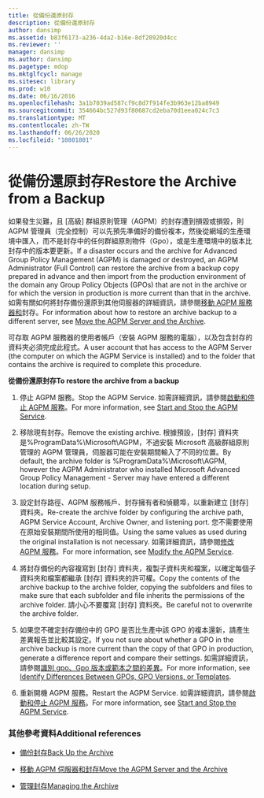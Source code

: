 ```yaml
---
title: 從備份還原封存
description: 從備份還原封存
author: dansimp
ms.assetid: b83f6173-a236-4da2-b16e-8df20920d4cc
ms.reviewer: ''
manager: dansimp
ms.author: dansimp
ms.pagetype: mdop
ms.mktglfcycl: manage
ms.sitesec: library
ms.prod: w10
ms.date: 06/16/2016
ms.openlocfilehash: 3a1b7039ad587cf9c8d7f914fe3b963e12ba8949
ms.sourcegitcommit: 354664bc527d93f80687cd2eba70d1eea024c7c3
ms.translationtype: MT
ms.contentlocale: zh-TW
ms.lasthandoff: 06/26/2020
ms.locfileid: "10801801"
---
```

# <span data-ttu-id="194e2-103">從備份還原封存</span><span class="sxs-lookup"><span data-stu-id="194e2-103">Restore the Archive from a Backup</span></span>


<span data-ttu-id="194e2-104">如果發生災難，且 [高級] 群組原則管理（AGPM）的封存遭到損毀或損毀，則 AGPM 管理員（完全控制）可以先預先準備好的備份複本，然後從網域的生產環境中匯入，而不是封存中的任何群組原則物件（Gpo），或是生產環境中的版本比封存中的版本要更新。</span><span class="sxs-lookup"><span data-stu-id="194e2-104">If a disaster occurs and the archive for Advanced Group Policy Management (AGPM) is damaged or destroyed, an AGPM Administrator (Full Control) can restore the archive from a backup copy prepared in advance and then import from the production environment of the domain any Group Policy Objects (GPOs) that are not in the archive or for which the version in production is more current than that in the archive.</span></span> <span data-ttu-id="194e2-105">如需有關如何將封存備份還原到其他伺服器的詳細資訊，請參閱[移動 AGPM 服務器和](move-the-agpm-server-and-the-archive-agpm40.md)封存。</span><span class="sxs-lookup"><span data-stu-id="194e2-105">For information about how to restore an archive backup to a different server, see [Move the AGPM Server and the Archive](move-the-agpm-server-and-the-archive-agpm40.md).</span></span>

<span data-ttu-id="194e2-106">可存取 AGPM 服務器的使用者帳戶（安裝 AGPM 服務的電腦），以及包含封存的資料夾必須完成此程式。</span><span class="sxs-lookup"><span data-stu-id="194e2-106">A user account that has access to the AGPM Server (the computer on which the AGPM Service is installed) and to the folder that contains the archive is required to complete this procedure.</span></span>

**<span data-ttu-id="194e2-107">從備份還原封存</span><span class="sxs-lookup"><span data-stu-id="194e2-107">To restore the archive from a backup</span></span>**

1.  <span data-ttu-id="194e2-108">停止 AGPM 服務。</span><span class="sxs-lookup"><span data-stu-id="194e2-108">Stop the AGPM Service.</span></span> <span data-ttu-id="194e2-109">如需詳細資訊，請參閱[啟動和停止 AGPM 服務](start-and-stop-the-agpm-service-agpm40.md)。</span><span class="sxs-lookup"><span data-stu-id="194e2-109">For more information, see [Start and Stop the AGPM Service](start-and-stop-the-agpm-service-agpm40.md).</span></span>

2.  <span data-ttu-id="194e2-110">移除現有封存。</span><span class="sxs-lookup"><span data-stu-id="194e2-110">Remove the existing archive.</span></span> <span data-ttu-id="194e2-111">根據預設，[封存] 資料夾是%ProgramData%\\Microsoft\\AGPM，不過安裝 Microsoft 高級群組原則管理的 AGPM 管理員，伺服器可能在安裝期間輸入了不同的位置。</span><span class="sxs-lookup"><span data-stu-id="194e2-111">By default, the archive folder is %ProgramData%\\Microsoft\\AGPM, however the AGPM Administrator who installed Microsoft Advanced Group Policy Management - Server may have entered a different location during setup.</span></span>

3.  <span data-ttu-id="194e2-112">設定封存路徑、AGPM 服務帳戶、封存擁有者和偵聽埠，以重新建立 [封存] 資料夾。</span><span class="sxs-lookup"><span data-stu-id="194e2-112">Re-create the archive folder by configuring the archive path, AGPM Service Account, Archive Owner, and listening port.</span></span> <span data-ttu-id="194e2-113">您不需要使用在原始安裝期間所使用的相同值。</span><span class="sxs-lookup"><span data-stu-id="194e2-113">Using the same values as used during the original installation is not necessary.</span></span> <span data-ttu-id="194e2-114">如需詳細資訊，請參閱[修改 AGPM 服務](modify-the-agpm-service-agpm40.md)。</span><span class="sxs-lookup"><span data-stu-id="194e2-114">For more information, see [Modify the AGPM Service](modify-the-agpm-service-agpm40.md).</span></span>

4.  <span data-ttu-id="194e2-115">將封存備份的內容複寫到 [封存] 資料夾，複製子資料夾和檔案，以確定每個子資料夾和檔案都繼承 [封存] 資料夾的許可權。</span><span class="sxs-lookup"><span data-stu-id="194e2-115">Copy the contents of the archive backup to the archive folder, copying the subfolders and files to make sure that each subfolder and file inherits the permissions of the archive folder.</span></span> <span data-ttu-id="194e2-116">請小心不要覆寫 [封存] 資料夾。</span><span class="sxs-lookup"><span data-stu-id="194e2-116">Be careful not to overwrite the archive folder.</span></span>

5.  <span data-ttu-id="194e2-117">如果您不確定封存備份中的 GPO 是否比生產中該 GPO 的複本還新，請產生差異報告並比較其設定。</span><span class="sxs-lookup"><span data-stu-id="194e2-117">If you not sure about whether a GPO in the archive backup is more current than the copy of that GPO in production, generate a difference report and compare their settings.</span></span> <span data-ttu-id="194e2-118">如需詳細資訊，請參閱[識別 gpo、Gpo 版本或範本之間的差異](identify-differences-between-gpos-gpo-versions-or-templates-agpm40.md)。</span><span class="sxs-lookup"><span data-stu-id="194e2-118">For more information, see [Identify Differences Between GPOs, GPO Versions, or Templates](identify-differences-between-gpos-gpo-versions-or-templates-agpm40.md).</span></span>

6.  <span data-ttu-id="194e2-119">重新開機 AGPM 服務。</span><span class="sxs-lookup"><span data-stu-id="194e2-119">Restart the AGPM Service.</span></span> <span data-ttu-id="194e2-120">如需詳細資訊，請參閱[啟動和停止 AGPM 服務](start-and-stop-the-agpm-service-agpm40.md)。</span><span class="sxs-lookup"><span data-stu-id="194e2-120">For more information, see [Start and Stop the AGPM Service](start-and-stop-the-agpm-service-agpm40.md).</span></span>

### <span data-ttu-id="194e2-121">其他參考資料</span><span class="sxs-lookup"><span data-stu-id="194e2-121">Additional references</span></span>

-   [<span data-ttu-id="194e2-122">備份封存</span><span class="sxs-lookup"><span data-stu-id="194e2-122">Back Up the Archive</span></span>](back-up-the-archive-agpm40.md)

-   [<span data-ttu-id="194e2-123">移動 AGPM 伺服器和封存</span><span class="sxs-lookup"><span data-stu-id="194e2-123">Move the AGPM Server and the Archive</span></span>](move-the-agpm-server-and-the-archive-agpm40.md)

-   [<span data-ttu-id="194e2-124">管理封存</span><span class="sxs-lookup"><span data-stu-id="194e2-124">Managing the Archive</span></span>](managing-the-archive-agpm40.md)

 

 





